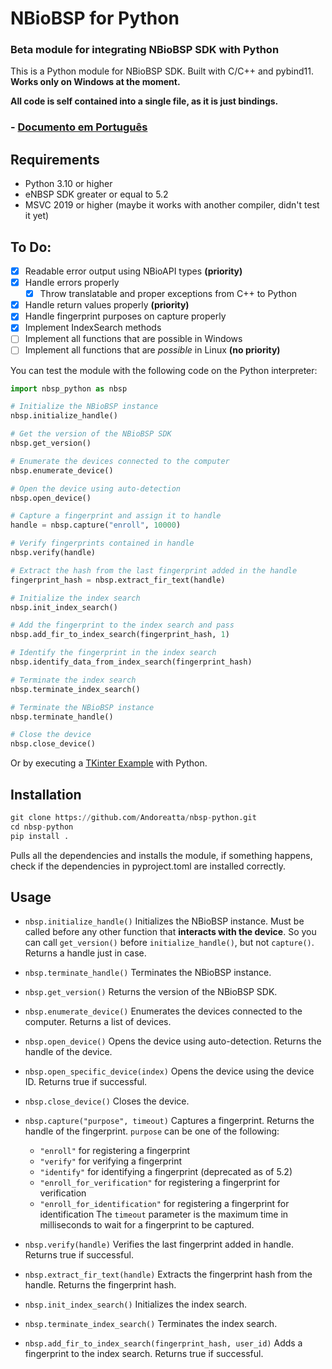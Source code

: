 # NBioBSP for Python
### Beta module for integrating NBioBSP SDK with Python
This is a Python module for NBioBSP SDK. Built with C/C++ and pybind11.
**Works only on Windows at the moment.**

**All code is self contained into a single file, as it is just bindings.**

### - [Documento em Português](README-PTBR.md)

## Requirements
- Python 3.10 or higher
- eNBSP SDK greater or equal to 5.2
- MSVC 2019 or higher (maybe it works with another compiler, didn't test it yet)

## To Do:
- [x] Readable error output using NBioAPI types **(priority)**
- [x] Handle errors properly
    - [x] Throw translatable and proper exceptions from C++ to Python
- [x] Handle return values properly **(priority)**
- [x] Handle fingerprint purposes on capture properly
- [x] Implement IndexSearch methods
- [ ] Implement all functions that are possible in Windows
- [ ] Implement all functions that are *possible* in Linux **(no priority)**

You can test the module with the following code on the Python interpreter:
```python
import nbsp_python as nbsp

# Initialize the NBioBSP instance
nbsp.initialize_handle()

# Get the version of the NBioBSP SDK
nbsp.get_version()

# Enumerate the devices connected to the computer
nbsp.enumerate_device()

# Open the device using auto-detection
nbsp.open_device()

# Capture a fingerprint and assign it to handle
handle = nbsp.capture("enroll", 10000)

# Verify fingerprints contained in handle
nbsp.verify(handle)

# Extract the hash from the last fingerprint added in the handle
fingerprint_hash = nbsp.extract_fir_text(handle)

# Initialize the index search
nbsp.init_index_search()

# Add the fingerprint to the index search and pass
nbsp.add_fir_to_index_search(fingerprint_hash, 1)

# Identify the fingerprint in the index search
nbsp.identify_data_from_index_search(fingerprint_hash)

# Terminate the index search
nbsp.terminate_index_search()

# Terminate the NBioBSP instance
nbsp.terminate_handle()

# Close the device
nbsp.close_device()
```
Or by executing a [TKinter Example](example/tkinter_example.py) with Python.

## Installation

```python
git clone https://github.com/Andoreatta/nbsp-python.git
cd nbsp-python
pip install .
```
Pulls all the dependencies and installs the module, if something happens, check if the dependencies in pyproject.toml are installed correctly.


## Usage

- `nbsp.initialize_handle()`
    Initializes the NBioBSP instance. Must be called before any other function that **interacts with the device**.
    So you can call `get_version()` before `initialize_handle()`, but not `capture()`. Returns a handle just in case.

- `nbsp.terminate_handle()`
    Terminates the NBioBSP instance.

- `nbsp.get_version()`
    Returns the version of the NBioBSP SDK.

- `nbsp.enumerate_device()`
    Enumerates the devices connected to the computer. Returns a list of devices.

- `nbsp.open_device()`
    Opens the device using auto-detection. Returns the handle of the device.

- `nbsp.open_specific_device(index)`
    Opens the device using the device ID. Returns true if successful.

- `nbsp.close_device()`
    Closes the device.


- `nbsp.capture("purpose", timeout)`
    Captures a fingerprint. Returns the handle of the fingerprint.
    `purpose` can be one of the following:
    - `"enroll"`
        for registering a fingerprint
    - `"verify"`
        for verifying a fingerprint
    - `"identify"`
        for identifying a fingerprint (deprecated as of 5.2)
    - `"enroll_for_verification"`
        for registering a fingerprint for verification
    - `"enroll_for_identification"`
        for registering a fingerprint for identification
The `timeout` parameter is the maximum time in milliseconds to wait for a fingerprint to be captured.

- `nbsp.verify(handle)`
    Verifies the last fingerprint added in handle. Returns true if successful.

- `nbsp.extract_fir_text(handle)`
    Extracts the fingerprint hash from the handle. Returns the fingerprint hash.

- `nbsp.init_index_search()`
    Initializes the index search.

- `nbsp.terminate_index_search()`
    Terminates the index search.

- `nbsp.add_fir_to_index_search(fingerprint_hash, user_id)`
    Adds a fingerprint to the index search. Returns true if successful.